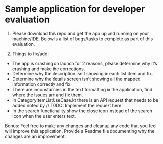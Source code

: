 # Sample application for developer evaluation

1. Please download this repo and get the app up and running on your machine/IDE. Below is a list of bugs/tasks to complete as part of this evaluation.

2. Things to fix/add:

- The app is crashing on launch for 2 reasons, please determine why it’s crashing and make the corrections.
- Determine why the description isn’t showing in each list item and fix.
- Determine why the details screen isn’t showing all the mapped information correctly and fix.
- There are inconstancies in the text formatting in the application, find where the issues are and fix them.
- In CategoryItemListUseCase.kt there is an API request that needs to be added noted by // TODO: Implement the request here.
- In the search functionality show the close icon instead of the search icon when the user enters text.

Bonus: Feel free to make any changes and cleanup any code that you feel will improve this application. Provide a Readme file documenting why the changes are an improvement.
